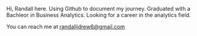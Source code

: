 

<!---
randallda/randallda is a ✨ special ✨ repository because its `README.md` (this file) appears on your GitHub profile.
You can click the Preview link to take a look at your changes.
--->
Hi, Randall here. Using Github to document my journey. Graduated with a Bachleor in Business Analytics. Looking for a career in the analytics field.

You can reach me at randalljdrew6@gmail.com
